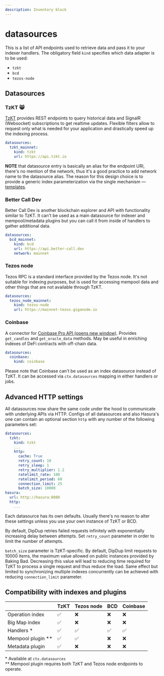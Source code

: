 ```yaml
---
description: Inventory block
---
```


# datasources

This is a list of API endpoints used to retrieve data and pass it to your indexer handlers. The obligatory field `kind` specifies which data adapter is to be used:

* `tzkt`
* `bcd`
* `tezos-node`

## Datasources

### TzKT 😸

[TzKT](https://api.tzkt.io/) provides REST endpoints to query historical data and SignalR \(Websocket\) subscriptions to get realtime updates. Flexible filters allow to request only what is needed for your application and drastically speed up the indexing process.

```yaml
datasources:
  tzkt_mainnet:
    kind: tzkt
    url: https://api.tzkt.io
```

**NOTE** that datasource entry is basically an alias for the endpoint URI, there's no mention of the network, thus it's a good practice to add network name to the datasource alias. The reason for this design choice is to provide a generic index parameterization via the single mechanism — [templates](templates.md).

### Better Call Dev

Better Call Dev is another blockchain explorer and API with functionality similar to TzKT. It can't be used as a main datasource for indexer and mempool/metadata plugins but you can call it from inside of handlers to gather additional data.

```yaml
datasources:
  bcd_mainnet:
    kind: bcd
    url: https://api.better-call.dev
    network: mainnet

```

### Tezos node

Tezos RPC is a standard interface provided by the Tezos node. It's not suitable for indexing purposes, but is used for accessing mempool data and other things that are not available through TzKT.

```yaml
datasources:
  tezos_node_mainnet:
    kind: tezos-node
    url: https://mainnet-tezos.giganode.io
```

### Coinbase

A connector for [Coinbase Pro API \(opens new window\)](https://docs.pro.coinbase.com/). Provides `get_candles` and `get_oracle_data` methods. May be useful in enriching indexes of DeFi contracts with off-chain data.

```yaml
datasources:
  coinbase:
    kind: coinbase
```

Please note that Coinbase can't be used as an index datasource instead of TzKT. It can be accessed via `ctx.datasources` mapping in either handlers or jobs.

## Advanced HTTP settings

All datasources now share the same code under the hood to communicate with underlying APIs via HTTP. Configs of all datasources and also Hasura's one can contain an optional section `http` with any number of the following parameters set:

```yaml
datasources:
  tzkt:
    kind: tzkt
    ...
    http:
      cache: True
      retry_count: 10
      retry_sleep: 1
      retry_multiplier: 1.2
      ratelimit_rate: 100
      ratelimit_period: 60
      connection_limit: 25
      batch_size: 10000
hasura:
  url: http://hasura:8080
  http:
    ...
```

Each datasource has its own defaults. Usually there's no reason to alter these settings unless you use your own instance of TzKT or BCD.

By default, DipDup retries failed requests infinitely with exponentially increasing delay between attempts. Set `retry_count` parameter in order to limit the number of attempts.

`batch_size` parameter is TzKT-specific. By default, DipDup limit requests to 10000 items, the maximum value allowed on public instances provided by Baking Bad. Decreasing this value will lead to reducing time required for TzKT to process a single request and thus reduce the load. Same effect but limited to synchronizing multiple indexes concurrently can be achieved with reducing `connection_limit` parameter.

## Compatibility with indexes and plugins

|  | TzKT | Tezos node | BCD | Coinbase |
| :--- | :--- | :--- | :--- | :--- |
| Operation index | ✅ | ❌ | ❌ | ❌ |
| Big Map index | ✅ | ❌ | ❌ | ❌ |
| Handlers \* | ✅ | ✅ | ✅ | ✅ |
| Mempool plugin \*\* | ✅ | ✅ | ❌ | ❌ |
| Metadata plugin | ✅ | ❌ | ❌ | ❌ |

\* Available at `ctx.datasources`  
\*\* Mempool plugin requires both TzKT and Tezos node endpoints to operate.
